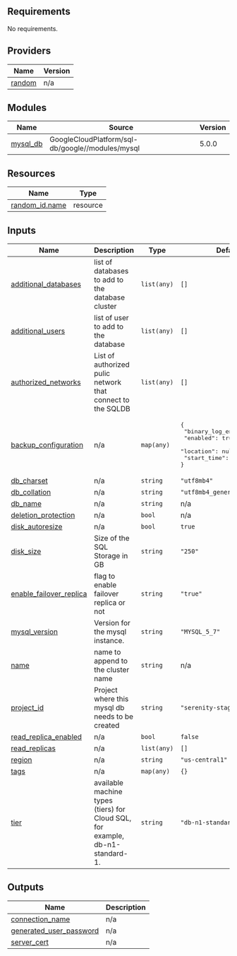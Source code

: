 ## Requirements

No requirements.

## Providers

| Name | Version |
|------|---------|
| <a name="provider_random"></a> [random](#provider\_random) | n/a |

## Modules

| Name | Source | Version |
|------|--------|---------|
| <a name="module_mysql_db"></a> [mysql\_db](#module\_mysql\_db) | GoogleCloudPlatform/sql-db/google//modules/mysql | 5.0.0 |

## Resources

| Name | Type |
|------|------|
| [random_id.name](https://registry.terraform.io/providers/hashicorp/random/latest/docs/resources/id) | resource |

## Inputs

| Name | Description | Type | Default | Required |
|------|-------------|------|---------|:--------:|
| <a name="input_additional_databases"></a> [additional\_databases](#input\_additional\_databases) | list of databases to add to the database cluster | `list(any)` | `[]` | no |
| <a name="input_additional_users"></a> [additional\_users](#input\_additional\_users) | list of user to add to the database | `list(any)` | `[]` | no |
| <a name="input_authorized_networks"></a> [authorized\_networks](#input\_authorized\_networks) | List of authorized pulic network that connect to the SQLDB | `list(any)` | `[]` | no |
| <a name="input_backup_configuration"></a> [backup\_configuration](#input\_backup\_configuration) | n/a | `map(any)` | <pre>{<br>  "binary_log_enabled": true,<br>  "enabled": true,<br>  "location": null,<br>  "start_time": "12:13"<br>}</pre> | no |
| <a name="input_db_charset"></a> [db\_charset](#input\_db\_charset) | n/a | `string` | `"utf8mb4"` | no |
| <a name="input_db_collation"></a> [db\_collation](#input\_db\_collation) | n/a | `string` | `"utf8mb4_general_ci"` | no |
| <a name="input_db_name"></a> [db\_name](#input\_db\_name) | n/a | `string` | n/a | yes |
| <a name="input_deletion_protection"></a> [deletion\_protection](#input\_deletion\_protection) | n/a | `bool` | n/a | yes |
| <a name="input_disk_autoresize"></a> [disk\_autoresize](#input\_disk\_autoresize) | n/a | `bool` | `true` | no |
| <a name="input_disk_size"></a> [disk\_size](#input\_disk\_size) | Size of the SQL Storage in GB | `string` | `"250"` | no |
| <a name="input_enable_failover_replica"></a> [enable\_failover\_replica](#input\_enable\_failover\_replica) | flag to enable failover replica or not | `string` | `"true"` | no |
| <a name="input_mysql_version"></a> [mysql\_version](#input\_mysql\_version) | Version for the mysql instance. | `string` | `"MYSQL_5_7"` | no |
| <a name="input_name"></a> [name](#input\_name) | name to append to the cluster name | `string` | n/a | yes |
| <a name="input_project_id"></a> [project\_id](#input\_project\_id) | Project where this mysql db needs to be created | `string` | `"serenity-stage-d334"` | no |
| <a name="input_read_replica_enabled"></a> [read\_replica\_enabled](#input\_read\_replica\_enabled) | n/a | `bool` | `false` | no |
| <a name="input_read_replicas"></a> [read\_replicas](#input\_read\_replicas) | n/a | `list(any)` | `[]` | no |
| <a name="input_region"></a> [region](#input\_region) | n/a | `string` | `"us-central1"` | no |
| <a name="input_tags"></a> [tags](#input\_tags) | n/a | `map(any)` | `{}` | no |
| <a name="input_tier"></a> [tier](#input\_tier) | available machine types (tiers) for Cloud SQL, for example, db-n1-standard-1. | `string` | `"db-n1-standard-1"` | no |

## Outputs

| Name | Description |
|------|-------------|
| <a name="output_connection_name"></a> [connection\_name](#output\_connection\_name) | n/a |
| <a name="output_generated_user_password"></a> [generated\_user\_password](#output\_generated\_user\_password) | n/a |
| <a name="output_server_cert"></a> [server\_cert](#output\_server\_cert) | n/a |
